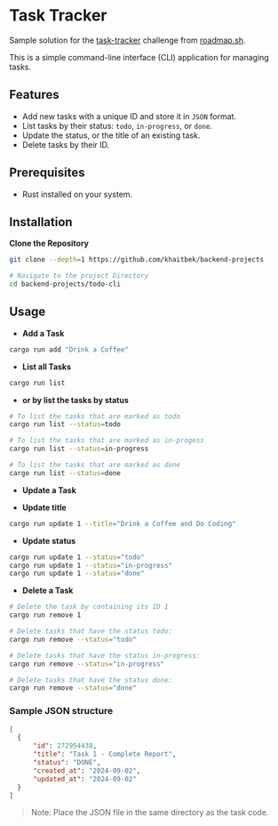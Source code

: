 # Task Tracker

Sample solution for the [task-tracker](https://roadmap.sh/projects/task-tracker) challenge from [roadmap.sh](https://roadmap.sh/).

This is a simple command-line interface (CLI) application for managing tasks.

## Features

- Add new tasks with a unique ID and store it in `JSON` format.
- List tasks by their status: `todo`, `in-progress`, or `done`.
- Update the status, or the title of an existing task.
- Delete tasks by their ID.

## Prerequisites

- Rust installed on your system.

## Installation

**Clone the Repository**

```bash
git clone --depth=1 https://github.com/khaitbek/backend-projects

# Navigate to the project Directory
cd backend-projects/todo-cli
```

## Usage

- **Add a Task**

```bash
cargo run add "Drink a Coffee"
```

- **List all Tasks**

```bash
cargo run list
```

- **or by list the tasks by status**

```bash
# To list the tasks that are marked as todo
cargo run list --status=todo

# To list the tasks that are marked as in-progess
cargo run list --status=in-progress

# To list the tasks that are marked as done
cargo run list --status=done
```

- **Update a Task**

- **Update title**

```bash
cargo run update 1 --title="Drink a Coffee and Do Coding"
```

- **Update status**

```bash
cargo run update 1 --status="todo"
cargo run update 1 --status="in-progress"
cargo run update 1 --status="done"
```

- **Delete a Task**

```bash
# Delete the task by containing its ID 1
cargo run remove 1

# Delete tasks that have the status todo:
cargo run remove --status="todo"

# Delete tasks that have the status in-progress:
cargo run remove --status="in-progress"

# Delete tasks that have the status done:
cargo run remove --status="done"
```

### Sample JSON structure

```JSON
[
  {
      "id": 272954438,
      "title": "Task 1 - Complete Report",
      "status": "DONE",
      "created_at": "2024-09-02",
      "updated_at": "2024-09-02"
  }
]
```

> Note: Place the JSON file in the same directory as the task code.
